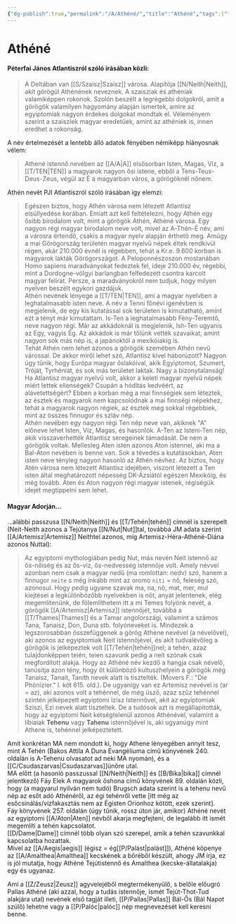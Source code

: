 ```yaml
---
{"dg-publish":true,"permalink":"/A/Athéné/","title":"Athéné","tags":["formatted🟢"],"created":"2023-10-13T01:08","updated":"2023-10-13T01:08"}
---
```



# Athéné



#### Péterfai János Atlantiszról szóló írásában közli:  

> A Deltában van [[S/Szaisz\|Szaisz]] városa. Alapítója [[N/Neith\|Neith]], akit görögül Athénének neveznek. A szaisziak és athéniak valamiképpen rokonok. Szolón beszélt a legrégebbi dolgokról, amit a görögök valamilyen hagyomány alapján ismertek, amire az egyiptomiak nagyon érdekes dolgokat mondtak el. Véleményem szerint a szaisziek magyar eredetűek, amint az athéniek is, innen eredhet a rokonság.  

A név értelmezését a lentebb álló adatok fényében némiképp hiányosnak vélem:  
> Athené istennő nevében az [[A/A\|A]] elsősorban Isten, Magas, Víz, a [[T/TEN\|TEN]] a magyarok nagyon ősi istene, ebből a Tens-Teus-Deus-Zeus, végül az É a magyarban város, a görögöknél nőnem.  

Athén nevét PJI Atlantiszról szóló írásában így elemzi:  
> Egészen biztos, hogy Athén városa nem létezett Atlantisz elsüllyedése korában. Emiatt azt kell feltételezni, hogy Athén egy ősibb birodalom volt, mint a görögök Athén, Athéné városa. Egy nagyon régi magyar birodalom neve volt, mivel az A-Thén-É név, ami a városra értendő, csakis a magyar nyelv alapján érthető meg. Amúgy a mai Görögország területén magyar nyelvű népek éltek rendkívül régen, akár 210.000 évnél is régebben, tehát a Kr.e. 9.600 korban is magyarok lakták Görögországot. A Peloponnészoszon mostanában Homo sapiens maradványokat fedeztek fel, ideje 210.000 év, régebbi, mint a Dordogne-völgyi barlangban felfedezett csontra karcolt magyar felirat. Persze, a maradványokról nem tudjuk, hogy milyen nyelven beszélt egykori gazdájuk.  
> Athén nevének lényege a [[T/TEN\|TEN]], ami a magyar nyelvben a leghatalmasabb isten neve. A név a Tenni főnévi igenévben is megjelenik, de egy kis kutatással sok területen is kimutatható, amint ezt a tényt már kimutattam. Is-Ten a leghatalmasabb Fény-Teremtő, neve nagyon régi. Már az akkádoknál is megjelenik, Ish-Ten ugyanis az Egy, vagyis Ég. Az akkádok is már tőlünk vették szavaikat, amint nagyon sok más nép is, a japánoktól a mexikóiakig is.  
> Tehát Athén nem lehet azonos a görögök szemében Athén nevű várossal. De akkor miről lehet szó, Atlantisz kivel háborúzott? Nagyon úgy tűnik, hogy Európa magyar őslakóival, akik Egyiptomot, Szumert, Tróját, Tyrhéniát, és sok más területet laktak. Nagy a bizonytalanság! Ha Atlantisz magyar nyelvű volt, akkor a keleti magyar nyelvű népek miért lettek ellenségek? Csupán a hódítás kedvéért, az alávetettségért? Ebben a korban még a mai finnségiek sem léteztek, az észtek és magyarok nem kapcsolódnak a mai finnségi népekhez, tehát a magyarok nagyon régiek, az észtek meg sokkal régebbiek, mint az összes finnugor és szláv nép.  
> Athén nevében egy nagyon régi Ten nép neve van, akiknek "A" előneve lehet Isten, Víz, Magas, és hasonlók. A-Ten az Isteni-Ten nép, akik visszaverhették Atlantisz seregeinek támadását. De nem a görögök voltak. Mellesleg Aten isten azonos Aton istennel, aki ma a Bal-Aton nevében is benne van. Sok a tévedés a kutatásokban, Aten isten neve tényleg nagyon hasonló az Athén névhez. Az biztos, hogy Atén városa nem létezett Atlantisz idejében, viszont létezett a Ten isten által meghatározott népesség DK-Ázsiától egészen Mexikóig, és még tovább. Aten és Aton nagyon régi magyar istenek, régiségük idejét megtippelni sem lehet.  

#### Magyar Adorján...

...alábbi passzusa [[N/Neith\|Neith]] és [[T/Tehén\|tehén]] címnél is szerepelt (Neit-Neith azonos a Tejútanya [[N/Nut\|Nut]]tal, továbbá JM adata szerint [[A/Artemisz\|Artemisz]] Neithtel azonos, míg Artemisz-Héra-Athéné-Diána azonos Nuttal):  
> Az egyiptomi mythologiában pedig Nut, más nevén Neit istennő az ős-nőiség és az ős-víz, ős-nedvesség istennője volt. Amely névvel azonban nem csak a magyar nedű (ma romlottan: nedv) szó, hanem a finnugor `neite` s még inkább mint az oromo `niti` = nő, feleség szó, azonosul. Hogy pedig ugyane szavak ma, na, nő, mat, mer, mul kiejtései a legkülönbözőbb nyelvekben is nőt, anyát jelentenek, elég megemlítenünk, de fölemlíthetem itt a mi Temes folyónk nevét, a görögök [[A/Artemisz\|Artemisz]] istennőjét, továbbá a [[T/Thames\|Thames]] és a Tamar angolországi, valamint a számos Tana, Tanaisz, Don, Duna stb. folyóneveket is. Mindezek a legszorosabban összefüggenek a görög Athene nevével (a névelővel), aki azonos az egyiptomiak Neit istennőjével, és akit tudvalévőleg a görögök is jelképeztek volt [[T/Tehén\|tehén]]nel; a tehén, azaz tulajdonképpen teién, teien szavunk pedig a neit szónak csak megfordított alakja. Hogy az Athéné név kezdő a hangja csak névelő, tanúsítja azon tény, hogy őt különböző kultuszhelyein a görögök még Tanaisz, Tanait, Tanith nevek alatt is tisztelték. (Movers F.: "Die Phönizier." I. köt 615. old.). De ugyanígy van ez Artemisz nevével is (ar = az), aki azonos volt a tehénnel, de még üsző, azaz szűz tehénnel szintén jelképezett egyiptomi Izisz Istennővel, akit az egyiptomiak Sziszi, Ezi nevek alatt tiszteltek. De a tudósok azt is megállapították, hogy az egyiptomi Neit kétségtelenül azonos Athénével, valamint a líbiaiak **Tehenu** vagy **Tahenu** istennőjével is, aki ugyanúgy mint Athene is, tehénnel jelképeztetett.  

Amit konkrétan MA nem mondott ki, hogy Athene lényegében annyit tesz, mint A Tehén (Bakos Attila A Duna Evangéliuma című könyvének 240. oldalán is A-Tehenu olvasatot ad neki MA nyomán), és a [[C/Csudaszarvas\|Csudaszarvas]]ünőre utal.  
MA előtt (a hasonló passzussal [[N/Neith\|Neith]] és [[B/Bika\|bika]] címnél jelentkező) Fáy Elek A magyarok őshona című könyvének 89. oldalán közli, hogy (a magyarul nyilván nem tudó) Brugsch adata szerint is a tehenu nevű nép az esőt adó Athénéről, az égi tehénről vette \[itt még az esőcsinálás/vízfakasztás nem az Égisten Orionhoz kötött, ezek szerint\].  
Fáy könyvének 257. oldalán (úgy tűnik, rossz úton jár, amikor) Athéné nevét az egyiptomi [[A/Aton\|Aten]] névből akarja megfejteni, de legalább itt ismét megemlíti a tehén kapcsolatot.  
[[D/Dame\|Dame]] címnél több olyan szó szerepel, amik a tehén szavunkkal kapcsolatba hozattak.  
Mivel az [[A/Aegis\|aegis]] (égisz = ég[[P/Palást\|palást]]), Athéné köpenye az [[A/Amalthea\|Amalthea]] kecskének a bőréből készült, ahogy JM írja, ez is jól mutatja, hogy Athéné Tejútistennő és Amalthea (kecske-állatalakja) egy és ugyanaz.  

Ami a [[Z/Zeusz\|Zeusz]] agyvelejéből megtermékenyülő, s belőle előugró Pallas Athéné (aki azzal, hogy a tudás istennője, ismét Tejút-Thot-Tud alakjára utal) nevének első tagját illeti, [[P/Pallas\|Pallas]] Bál-Ős (Bál Napot szülő) lehetne vagy a [[P/Palóc\|palóc]] nép megnevezését kell keresni benne.  